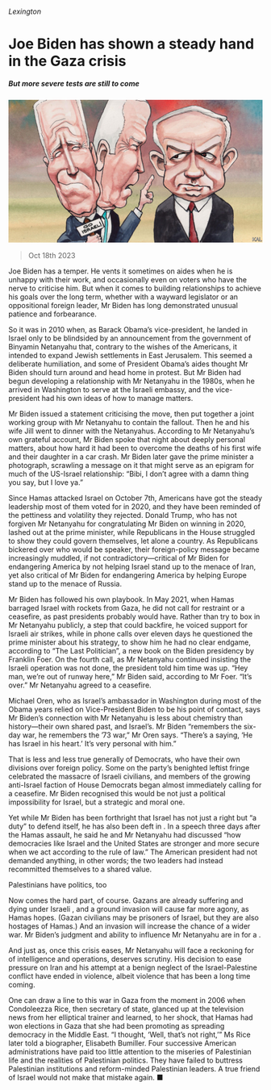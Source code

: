 ###### Lexington

# Joe Biden has shown a steady hand in the Gaza crisis 

##### But more severe tests are still to come 

![image](images/20231021_USD000.jpg) 

> Oct 18th 2023 

Joe Biden has a temper. He vents it sometimes on aides when he is unhappy with their work, and occasionally even on voters who have the nerve to criticise him. But when it comes to building relationships to achieve his goals over the long term, whether with a wayward legislator or an oppositional foreign leader, Mr Biden has long demonstrated unusual patience and forbearance. 

So it was in 2010 when, as Barack Obama’s vice-president, he landed in Israel only to be blindsided by an announcement from the government of Binyamin Netanyahu that, contrary to the wishes of the Americans, it intended to expand Jewish settlements in East Jerusalem. This seemed a deliberate humiliation, and some of President Obama’s aides thought Mr Biden should turn around and head home in protest. But Mr Biden had begun developing a relationship with Mr Netanyahu in the 1980s, when he arrived in Washington to serve at the Israeli embassy, and the vice-president had his own ideas of how to manage matters.

Mr Biden issued a statement criticising the move, then put together a joint working group with Mr Netanyahu to contain the fallout. Then he and his wife Jill went to dinner with the Netanyahus. According to Mr Netanyahu’s own grateful account, Mr Biden spoke that night about deeply personal matters, about how hard it had been to overcome the deaths of his first wife and their daughter in a car crash. Mr Biden later gave the prime minister a photograph, scrawling a message on it that might serve as an epigram for much of the US-Israel relationship: “Bibi, I don’t agree with a damn thing you say, but I love ya.” 

Since Hamas attacked Israel on October 7th, Americans have got the steady leadership most of them voted for in 2020, and they have been reminded of the pettiness and volatility they rejected. Donald Trump, who has not forgiven Mr Netanyahu for congratulating Mr Biden on winning in 2020, lashed out at the prime minister, while Republicans in the House struggled to show they could govern themselves, let alone a country. As Republicans bickered over who would be speaker, their foreign-policy message became increasingly muddled, if not contradictory—critical of Mr Biden for endangering America by not helping Israel stand up to the menace of Iran, yet also critical of Mr Biden for endangering America by helping Europe stand up to the menace of Russia.

Mr Biden has followed his own playbook. In May 2021, when Hamas barraged Israel with rockets from Gaza, he did not call for restraint or a ceasefire, as past presidents probably would have. Rather than try to box in Mr Netanyahu publicly, a step that could backfire, he voiced support for Israeli air strikes, while in phone calls over eleven days he questioned the prime minister about his strategy, to show him he had no clear endgame, according to “The Last Politician”, a new book on the Biden presidency by Franklin Foer. On the fourth call, as Mr Netanyahu continued insisting the Israeli operation was not done, the president told him time was up. “Hey man, we’re out of runway here,” Mr Biden said, according to Mr Foer. “It’s over.” Mr Netanyahu agreed to a ceasefire.

Michael Oren, who as Israel’s ambassador in Washington during most of the Obama years relied on Vice-President Biden to be his point of contact, says Mr Biden’s connection with Mr Netanyahu is less about chemistry than history—their own shared past, and Israel’s. Mr Biden “remembers the six-day war, he remembers the ’73 war,” Mr Oren says. “There’s a saying, ‘He has Israel in his heart.’ It’s very personal with him.”

That is less and less true generally of Democrats, who have their own divisions over foreign policy. Some on the party’s benighted leftist fringe celebrated the massacre of Israeli civilians, and members of the growing anti-Israel faction of House Democrats began almost immediately calling for a ceasefire. Mr Biden recognised this would be not just a political impossibility for Israel, but a strategic and moral one. 

Yet while Mr Biden has been forthright that Israel has not just a right but “a duty” to defend itself, he has also been deft in . In a speech three days after the Hamas assault, he said he and Mr Netanyahu had discussed “how democracies like Israel and the United States are stronger and more secure when we act according to the rule of law.” The American president had not demanded anything, in other words; the two leaders had instead recommitted themselves to a shared value.

Palestinians have politics, too

Now comes the hard part, of course. Gazans are already suffering and dying under Israeli , and a ground invasion will cause far more agony, as Hamas hopes. (Gazan civilians may be prisoners of Israel, but they are also hostages of Hamas.) And an invasion will increase the chance of a wider war. Mr Biden’s judgment and ability to influence Mr Netanyahu are in for a . 

And just as, once this crisis eases, Mr Netanyahu will face a reckoning for  of intelligence and operations,  deserves scrutiny. His decision to ease pressure on Iran and his attempt at a benign neglect of the Israel-Palestine conflict have ended in violence, albeit violence that has been a long time coming. 

One can draw a line to this war in Gaza from the moment in 2006 when Condoleezza Rice, then secretary of state, glanced up at the television news from her elliptical trainer and learned, to her shock, that Hamas had won elections in Gaza that she had been promoting as spreading democracy in the Middle East. “I thought, ‘Well, that’s not right,’” Ms Rice later told a biographer, Elisabeth Bumiller. Four successive American administrations have paid too little attention to the miseries of Palestinian life and the realities of Palestinian politics. They have failed to buttress Palestinian institutions and reform-minded Palestinian leaders. A true friend of Israel would not make that mistake again. ■






